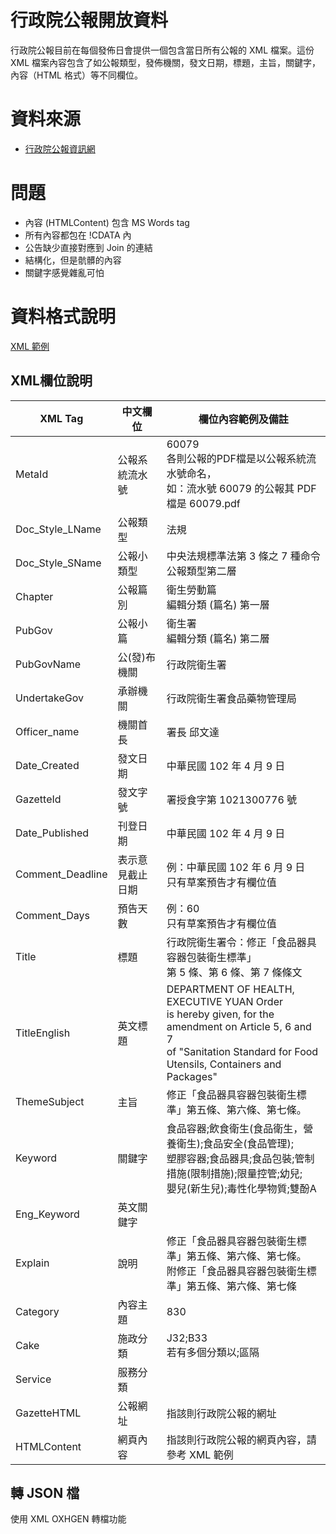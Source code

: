 # 行政院公報開放資料

行政院公報目前在每個發佈日會提供一個包含當日所有公報的 XML 檔案。這份 XML 檔案內容包含了如公報類型，發佈機關，發文日期，標題，主旨，關鍵字，內容（HTML 格式）等不同欄位。

# 資料來源

- [行政院公報資訊網](https://gazette.nat.gov.tw/egFront/index.do)

# 問題

- 內容 (HTMLContent) 包含 MS Words tag
- 所有內容都包在 !CDATA 內 
- 公告缺少直接對應到 Join 的連結
- 結構化，但是骯髒的內容
- 關鍵字感覺雜亂可怕

# 資料格式說明

[XML 範例](https://gazette.nat.gov.tw/egFront/fileView.do?fileType=openDataSamplePath&fileName=3680d08ac14c47e32eb51687046f4f79&attached)

## XML欄位說明
XML Tag|中文欄位|欄位內容範例及備註
|---|---|---|
|MetaId|公報系統流水號|60079<br>各則公報的PDF檔是以公報系統流水號命名，<br>如：流水號 60079 的公報其 PDF 檔是 60079.pdf|
|Doc_Style_LName|公報類型|法規|
|Doc_Style_SName|公報小類型|中央法規標準法第 3 條之 7 種命令<br>公報類型第二層|
|Chapter|公報篇別|衛生勞動篇<br>編輯分類 (篇名) 第一層|
|PubGov|公報小篇|衛生署<br>編輯分類 (篇名) 第二層|
|PubGovName|公(發)布機關|行政院衛生署|
|UndertakeGov|承辦機關|行政院衛生署食品藥物管理局|
|Officer_name|機關首長|署長 邱文達|
|Date_Created|發文日期|中華民國 102 年 4 月 9 日|
|GazetteId|發文字號|署授食字第 1021300776 號|
|Date_Published|刊登日期|中華民國 102 年 4 月 9 日|
|Comment_Deadline|表示意見截止日期|例：中華民國 102 年 6 月 9 日<br>只有草案預告才有欄位值|
|Comment_Days|預告天數|例：60<br>只有草案預告才有欄位值|
|Title|標題|行政院衛生署令：修正「食品器具容器包裝衛生標準」<br>第 5 條、第 6 條、第 7 條條文|
|TitleEnglish|英文標題|DEPARTMENT OF HEALTH, EXECUTIVE YUAN Order <br>is hereby given, for the amendment on Article 5, 6 and 7 <br>of "Sanitation Standard for Food Utensils, Containers and Packages"|
|ThemeSubject|主旨|修正「食品器具容器包裝衛生標準」第五條、第六條、第七條。|
|Keyword|關鍵字|食品容器;飲食衛生(食品衛生，營養衛生);食品安全(食品管理);<br>塑膠容器;食品器具;食品包裝;管制措施(限制措施);限量控管;幼兒;<br>嬰兒(新生兒);毒性化學物質;雙酚A|
|Eng_Keyword|英文關鍵字||
|Explain|說明|修正「食品器具容器包裝衛生標準」第五條、第六條、第七條。 <br>附修正「食品器具容器包裝衛生標準」第五條、第六條、第七條|
|Category|內容主題|830|
|Cake|施政分類|J32;B33<br>若有多個分類以;區隔|
|Service|服務分類||
|GazetteHTML|公報網址|指該則行政院公報的網址|
|HTMLContent|網頁內容|指該則行政院公報的網頁內容，請參考 XML 範例|

## 轉 JSON 檔
使用 XML OXHGEN 轉檔功能


